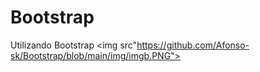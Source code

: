# Bootstrap
Utilizando Bootstrap
<img src"https://github.com/Afonso-sk/Bootstrap/blob/main/img/imgb.PNG">

